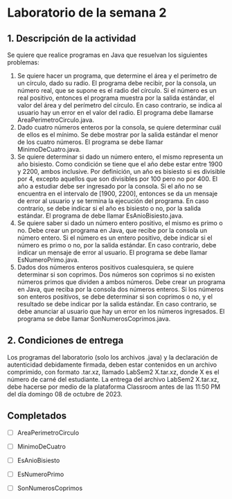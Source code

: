# Laboratorio de la semana 2

## 1. Descripción de la actividad

Se quiere que realice programas en Java que resuelvan los siguientes problemas:

1. Se quiere hacer un programa, que determine el área y el perímetro de un círculo, dado su radio. El programa debe recibir, por la consola, un número real, que se supone es el radio del círculo. Si el número es un real positivo, entonces el programa muestra por la salida estándar, el valor del área y del perímetro del círculo. En caso contrario, se indica al usuario hay un error en el valor del radio. El programa debe llamarse AreaPerimetroCirculo.java.
2. Dado cuatro números enteros por la consola, se quiere determinar cuál de ellos es el mínimo. Se debe mostrar por la salida estándar el menor de los cuatro números. El programa se debe llamar MinimoDeCuatro.java.
3. Se quiere determinar si dado un número entero, el mismo representa un año bisiesto. Como condición se tiene que el año debe estar entre 1900 y 2200, ambos inclusive. Por definición, un año es bisiesto si es divisible por 4, excepto aquellos que son divisibles por 100 pero no por 400. El año a estudiar debe ser ingresado por la consola. Si el año no se encuentra en el intervalo de [1900, 2200], entonces se da un mensaje de error al usuario y se termina la ejecución del programa. En caso contrario, se debe indicar si el año es bisiesto o no, por la salida estándar. El programa de debe llamar EsAnioBisiesto.java.
4. Se quiere saber si dado un número entero positivo, el mismo es primo o no. Debe crear un programa en Java, que recibe por la consola un número entero. Si el número es un entero positivo, debe indicar si el número es primo o no, por la salida estándar. En caso contrario, debe indicar un mensaje de error al usuario. El programa se debe llamar EsNumeroPrimo.java.
5. Dados dos números enteros positivos cualesquiera, se quiere determinar si son coprimos. Dos números son coprimos si no existen números primos que dividen a ambos números. Debe crear un programa en Java, que reciba por la consola dos números enteros. Si los números son enteros positivos, se debe determinar si son coprimos o no, y el resultado se debe indicar por la salida estándar. En caso contrario, se debe anunciar al usuario que hay un error en los números ingresados. El programa se debe llamar SonNumerosCoprimos.java.

## 2. Condiciones de entrega

Los programas del laboratorio (solo los archivos .java) y la declaración de autenticidad debidamente firmada, deben estar contenidos en un archivo comprimido, con formato .tar.xz, llamado LabSem2 X.tar.xz, donde X es el número de carné del estudiante. La entrega del archivo LabSem2 X.tar.xz, debe hacerse por medio de la plataforma Classroom antes de las 11:50 PM del día domingo 08 de octubre de 2023.

## Completados

- [ ] AreaPerimetroCirculo
- [ ] MinimoDeCuatro
- [ ] EsAnioBisiesto
- [ ] EsNumeroPrimo
- [ ] SonNumerosCoprimos

